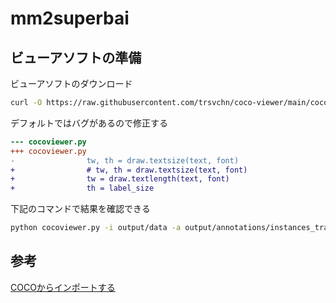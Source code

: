 # mm2superbai


## ビューアソフトの準備

ビューアソフトのダウンロード

```bash
curl -O https://raw.githubusercontent.com/trsvchn/coco-viewer/main/cocoviewer.py
```

デフォルトではバグがあるので修正する

```diff
--- cocoviewer.py
+++ cocoviewer.py
-                tw, th = draw.textsize(text, font)
+                # tw, th = draw.textsize(text, font)
+                tw = draw.textlength(text, font)
+                th = label_size
```

下記のコマンドで結果を確認できる

```bash
python cocoviewer.py -i output/data -a output/annotations/instances_train2017.json
```

## 参考

[COCOからインポートする](https://apps.superb-ai.com/browse/d9415dad-1977-457d-a10b-409af2cc4c0e)